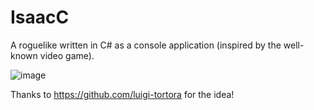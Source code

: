 # IsaacC
A roguelike written in C# as a console application (inspired by the well-known video game).

![image](https://user-images.githubusercontent.com/35856442/162600971-59387226-f05b-42c2-a2bb-4333666b5c81.png)

Thanks to https://github.com/luigi-tortora for the idea!
